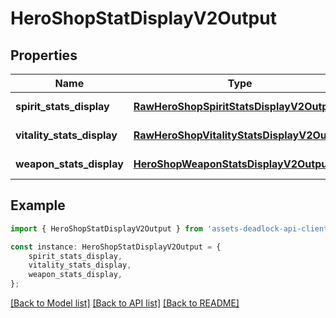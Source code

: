 # HeroShopStatDisplayV2Output


## Properties

Name | Type | Description | Notes
------------ | ------------- | ------------- | -------------
**spirit_stats_display** | [**RawHeroShopSpiritStatsDisplayV2Output**](RawHeroShopSpiritStatsDisplayV2Output.md) |  | [default to undefined]
**vitality_stats_display** | [**RawHeroShopVitalityStatsDisplayV2Output**](RawHeroShopVitalityStatsDisplayV2Output.md) |  | [default to undefined]
**weapon_stats_display** | [**HeroShopWeaponStatsDisplayV2Output**](HeroShopWeaponStatsDisplayV2Output.md) |  | [default to undefined]

## Example

```typescript
import { HeroShopStatDisplayV2Output } from 'assets-deadlock-api-client';

const instance: HeroShopStatDisplayV2Output = {
    spirit_stats_display,
    vitality_stats_display,
    weapon_stats_display,
};
```

[[Back to Model list]](../README.md#documentation-for-models) [[Back to API list]](../README.md#documentation-for-api-endpoints) [[Back to README]](../README.md)
